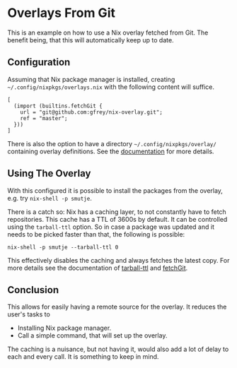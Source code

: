 # Overlays From Git

This is an example on how to use a Nix overlay fetched from Git.
The benefit being, that this will automatically keep up to date.

## Configuration

Assuming that Nix package manager is installed, creating `~/.config/nixpkgs/overlays.nix` with the following content will suffice.

	[
	  (import (builtins.fetchGit {
		url = "git@github.com:gfrey/nix-overlay.git";
		ref = "master";
	  }))
	]

There is also the option to have a directory `~/.config/nixpkgs/overlay/` containing overlay definitions.
See the [documentation](https://nixos.org/manual/nixpkgs/stable/#chap-overlays) for more details.

## Using The Overlay

With this configured it is possible to install the packages from the overlay, e.g. try `nix-shell -p smutje`.

There is a catch so: Nix has a caching layer, to not constantly have to fetch repositories.
This cache has a TTL of 3600s by default.
It can be controlled using the `tarball-ttl` option.
So in case a package was updated and it needs to be picked faster than that, the following is possible:

	nix-shell -p smutje --tarball-ttl 0

This effectively disables the caching and always fetches the latest copy.
For more details see the documentation of [tarball-ttl](https://nixos.org/manual/nix/stable/#conf-tarball-ttl) and [fetchGit](https://nixos.org/manual/nix/stable/#builtin-fetchGit).

## Conclusion

This allows for easily having a remote source for the overlay.
It reduces the user's tasks to

* Installing Nix package manager.
* Call a simple command, that will set up the overlay.

The caching is a nuisance, but not having it, would also add a lot of delay to each and every call.
It is something to keep in mind.
